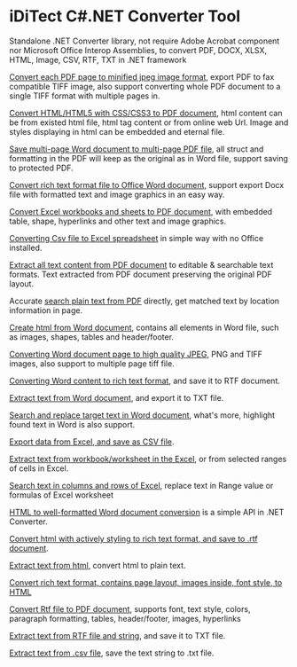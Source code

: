 # iDiTect C#.NET Converter Tool
Standalone .NET Converter library, not require Adobe Acrobat component nor Microsoft Office Interop Assemblies, to convert PDF, DOCX, XLSX, HTML, Image, CSV, RTF, TXT in .NET framework

<a href="PDF Converter is thread safe control, developers can batch convert PDF to images in multi-thread in .NET. environment">Convert each PDF page to minified jpeg image format</a>, export PDF to fax compatible TIFF image, also support converting whole PDF document to a single TIFF format with multiple pages in.

<a href="https://www.iditect.com/tutorial/html-to-pdf/">Convert HTML/HTML5 with CSS/CSS3 to PDF document</a>, html content can be from existed html file, html tag content or from online web Url. Image and styles displaying in html can be embedded and eternal file.

<a href="https://www.iditect.com/tutorial/docx-to-pdf/">Save multi-page Word document to multi-page PDF file</a>, all struct and formatting in the PDF will keep as the original as in Word file, support saving to protected PDF.

<a href="https://www.iditect.com/tutorial/rtf-to-docx/">Convert rich text format file to Office Word document</a>, support export Docx file with formatted text and image graphics in an easy way.

<a href="https://www.iditect.com/tutorial/xlsx-to-pdf/">Convert Excel workbooks and sheets to PDF document</a>, with embedded table, shape, hyperlinks and other text and image graphics.

<a href="https://www.iditect.com/tutorial/csv-to-xlsx/">Converting Csv file to Excel spreadsheet</a> in simple way with no Office installed.

<a href="https://www.iditect.com/tutorial/pdf-to-text/">Extract all text content from PDF document</a> to editable & searchable text formats. Text extracted from PDF document preserving the original PDF layout.

Accurate <a href="https://www.iditect.com/tutorial/search-text/">search plain text from PDF</a> directly, get matched text by location information in page.

<a href="https://www.iditect.com/tutorial/docx-to-html/">Create html from Word document</a>, contains all elements in Word file, such as images, shapes, tables and header/footer.

<a href="https://www.iditect.com/tutorial/docx-to-image/">Converting Word document page to high quality JPEG</a>, PNG and TIFF images, also support to multiple page tiff file.

<a href="https://www.iditect.com/tutorial/docx-to-rtf/">Converting Word content to rich text format</a>, and save it to RTF document.

<a href="https://www.iditect.com/tutorial/docx-to-text/">Extract text from Word document</a>, and export it to TXT file.

<a href="https://www.iditect.com/tutorial/docx-text-find/">Search and replace target text in Word document</a>, what's more, highlight found text in Word is also support.

<a href="https://www.iditect.com/tutorial/xlsx-to-csv/">Export data from Excel, and save as CSV file</a>.

<a href="https://www.iditect.com/tutorial/xlsx-to-text/">Extract text from workbook/worksheet in the Excel</a>, or from selected ranges of cells in Excel.

<a href="https://www.iditect.com/tutorial/xlsx-text-find/">Search text in columns and rows of Excel</a>, replace text in Range value or formulas of Excel worksheet

<a href="https://www.iditect.com/tutorial/html-to-docx/">HTML to well-formatted Word document conversion</a> is a simple API in .NET Converter.

<a href="https://www.iditect.com/tutorial/html-to-rtf/">Convert html with actively styling to rich text format, and save to .rtf document</a>.

<a href="https://www.iditect.com/tutorial/html-to-text/">Extract text from html</a>, convert html to plain text.

<a href="https://www.iditect.com/tutorial/rtf-to-html/">Convert rich text format, contains page layout, images inside, font style, to HTML</a>

<a href="https://www.iditect.com/tutorial/rtf-to-pdf/">Convert Rtf file to PDF document</a>, supports font, text style, colors, paragraph formatting, tables, header/footer, images, hyperlinks

<a href="https://www.iditect.com/tutorial/rtf-to-text/">Extract text from RTF file and string</a>, and save it to TXT file.

<a href="https://www.iditect.com/tutorial/csv-to-text/">Extract text from .csv file</a>, save the text string to .txt file.
